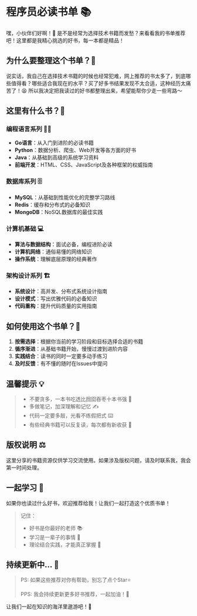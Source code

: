 # 程序员必读书单 📚

嘿，小伙伴们好啊！👋 是不是经常为选择技术书籍而发愁？来看看我的书单推荐吧！这里都是我精心挑选的好书，每一本都是精品！

## 为什么要整理这个书单？🤔

说实话，我自己在选择技术书籍的时候也经常犯难，网上推荐的书太多了，到底哪些值得看？哪些适合我现在的水平？买了好多书结果发现不太合适，这种经历太痛苦了！😫 所以我决定把我读过的好书都整理出来，希望能帮你少走一些弯路～

## 这里有什么书？📖

### 编程语言系列 👨‍💻
- **Go语言**：从入门到进阶的必读书籍
- **Python**：数据分析、爬虫、Web开发等各方面的好书
- **Java**：从基础到高级的系统学习资料
- **前端开发**：HTML、CSS、JavaScript及各种框架的权威指南

### 数据库系列 🗄️
- **MySQL**：从基础到性能优化的完整学习路线
- **Redis**：缓存和分布式的必备知识
- **MongoDB**：NoSQL数据库的最佳实践

### 计算机基础 💻
- **算法与数据结构**：面试必备，编程进阶必读
- **计算机网络**：通俗易懂的网络知识
- **操作系统**：理解底层原理的经典著作

### 架构设计系列 🏗️
- **系统设计**：高并发、分布式系统设计指南
- **设计模式**：写出优雅代码的必备知识
- **代码重构**：提升代码质量的实用指南

## 如何使用这个书单？🎯

1. **按需选择**：根据你当前的学习阶段和目标选择合适的书籍
2. **循序渐进**：从基础书籍开始，慢慢过渡到进阶内容
3. **实践结合**：读书的同时一定要多动手练习
4. **及时反馈**：有不懂的随时在Issues中提问

## 温馨提示 💡

> - 不要贪多，一本书吃透比囫囵吞枣十本书强 📖
> - 多做笔记，加深理解和记忆 ✍️
> - 代码一定要多敲，光看不练假把式 ⌨️
> - 有些经典书籍可以反复读，每次都有新收获 🔄

## 版权说明 ⚖️

这里分享的书籍资源仅供学习交流使用。如果涉及版权问题，请及时联系我，我会第一时间处理。

## 一起学习 🤝

如果你也读过什么好书，欢迎推荐给我！让我们一起打造这个优质书单！

> 记住：
> - 好书是你最好的老师 📚
> - 学习是一辈子的事情 🌱
> - 理论结合实践，才能真正掌握 💪

## 持续更新中... 🚀

> PS: 如果这些推荐对你有帮助，别忘了点个Star⭐️
> 
> PPS: 我会持续更新更多好书推荐，一起加油！💪

让我们一起在知识的海洋里遨游吧！🌊
